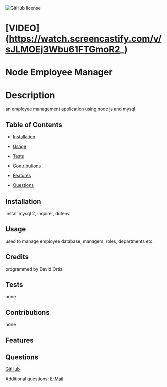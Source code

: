 ![GitHub license](https://img.shields.io/badge/license--blue.svg)

# [VIDEO] (https://watch.screencastify.com/v/sJLMOEj3Wbu61FTGmoR2_)

# Node Employee Manager

# Description

an employee management application using node js and mysql

## Table of Contents

- [Installation](#installation)

- [Usage](#usage)

- [Tests](#tests)

- [Contributions](#contributions)

- [Features](#features)

- [Questions](#questions)

## Installation

install mysql 2, inquirer, dotenv

## Usage

used to manage employee database, managers, roles, departments etc.

## Credits

programmed by David Ortiz

## Tests

none

## Contributions

none

## Features

## Questions

[GitHub](https://github.com/MariachiMES)

Additional questions: [E-Mail](mailto:davidjortizmusic@gmail.com)

